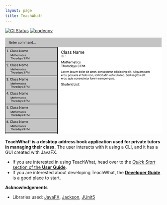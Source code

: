 ```yaml
---
layout: page
title: TeachWhat!
---
```


[![CI Status](https://github.com/AY2122S2-CS2103T-W11-3/tp/workflows/Java%20CI/badge.svg)](https://github.com/AY2122S2-CS2103T-W11-3/tp/actions)
[![codecov](https://codecov.io/gh/AY2122S2-CS2103T-W11-3/tp/branch/master/graph/badge.svg?token=Z9W4W1RD86)](https://codecov.io/gh/AY2122S2-CS2103T-W11-3/tp)

![Ui](images/Ui.png)

**TeachWhat! is a desktop address book application used for private tutors in managing their class.** The user interacts
with it using a CLI, and it has a GUI created with JavaFX.

* If you are interested in using TeachWhat, head over to the [_Quick Start_ section of the **User Guide**](UserGuide.html#quick-start).
* If you are interested about developing TeachWhat, the [**Developer Guide**](DeveloperGuide.html) is a good place to start.


**Acknowledgements**

* Libraries used: [JavaFX](https://openjfx.io/), [Jackson](https://github.com/FasterXML/jackson), [JUnit5](https://github.com/junit-team/junit5)

